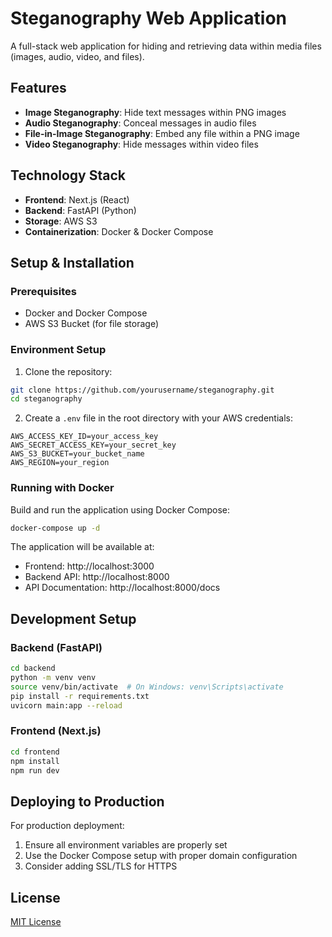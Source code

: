 # Steganography Web Application

A full-stack web application for hiding and retrieving data within media files (images, audio, video, and files).

## Features

- **Image Steganography**: Hide text messages within PNG images
- **Audio Steganography**: Conceal messages in audio files
- **File-in-Image Steganography**: Embed any file within a PNG image
- **Video Steganography**: Hide messages within video files

## Technology Stack

- **Frontend**: Next.js (React)
- **Backend**: FastAPI (Python)
- **Storage**: AWS S3
- **Containerization**: Docker & Docker Compose

## Setup & Installation

### Prerequisites
- Docker and Docker Compose
- AWS S3 Bucket (for file storage)

### Environment Setup

1. Clone the repository:
```bash
git clone https://github.com/yourusername/steganography.git
cd steganography
```

2. Create a `.env` file in the root directory with your AWS credentials:
```
AWS_ACCESS_KEY_ID=your_access_key
AWS_SECRET_ACCESS_KEY=your_secret_key
AWS_S3_BUCKET=your_bucket_name
AWS_REGION=your_region
```

### Running with Docker

Build and run the application using Docker Compose:
```bash
docker-compose up -d
```

The application will be available at:
- Frontend: http://localhost:3000
- Backend API: http://localhost:8000
- API Documentation: http://localhost:8000/docs

## Development Setup

### Backend (FastAPI)
```bash
cd backend
python -m venv venv
source venv/bin/activate  # On Windows: venv\Scripts\activate
pip install -r requirements.txt
uvicorn main:app --reload
```

### Frontend (Next.js)
```bash
cd frontend
npm install
npm run dev
```

## Deploying to Production

For production deployment:
1. Ensure all environment variables are properly set
2. Use the Docker Compose setup with proper domain configuration
3. Consider adding SSL/TLS for HTTPS

## License

[MIT License](LICENSE)
